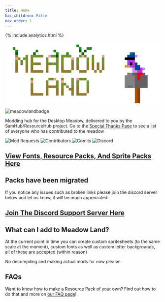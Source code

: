 ```yaml
---
title: Home
has_children: False
nav_order: 1
---
```


{% include analytics.html %}

![Image](../assets/images/logo.png)

![meadowlandbadge](https://img.shields.io/badge/Meadowland-green)

Modding hub for the Desktop Meadow, delivered to you by the SamHub/ResourceHub project.
Go to the [Special Thanks Page](thanks.md) to see a list of everyone who has contributed to the meadow

![Mod Requests](https://img.shields.io/github/issues/UnofficialSamHub/MeadowLand?label=Mod%20Requests%2FIssues)
![Contributors](https://img.shields.io/github/contributors/PotNoodl/PotNoodl.github.io)
![Comits](https://img.shields.io/github/commit-activity/w/PotNoodl/PotNoodl.github.io)
![Discord](https://img.shields.io/discord/642496438869295171?color=blue&label=Discord&logo=Discord)


## [View Fonts, Resource Packs, And Sprite Packs Here](../rp/index/INDEX.md)

## Packs have been migrated
If you notice any issues such as broken links please join the discord server below and let us know, it will be much appreciated 

## [Join The Discord Support Server Here](discord.gg/xZFRmPT)

## What can I add to Meadow Land?
At the current point in time you can create custom spritesheets (to the same scale at the moment), custom fonts as well as custom letter backgrounds, all of these are accepted (within reason)

No decompiling and making actual mods for now please!

## FAQs

Want to know how to make a Resource Pack of your own? Find out how to do that and more on [our FAQ page](FAQ.md)!
